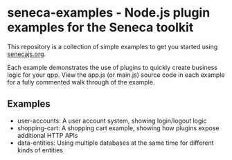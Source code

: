 # seneca-examples - Node.js plugin examples for the Seneca toolkit

This repository is a collection of simple examples to get you started using [senecajs.org](http://senecajs.org).

Each example demonstrates the use of plugins to quickly create
business logic for your qpp. View the app.js (or main.js) source code in each
example for a fully commented walk through of the example.

## Examples

   * user-accounts: A user account system, showing login/logout logic
   * shopping-cart: A shopping cart example, showing how plugins expose additional HTTP APIs
   * data-entities: Using multiple databases at the same time for different kinds of entities


